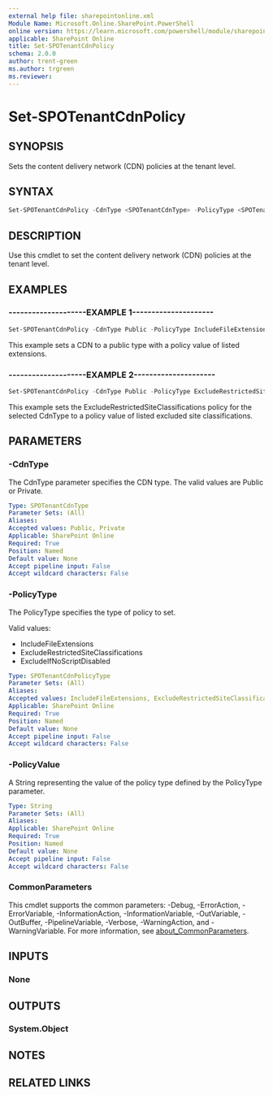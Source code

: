 ```yaml
---
external help file: sharepointonline.xml
Module Name: Microsoft.Online.SharePoint.PowerShell
online version: https://learn.microsoft.com/powershell/module/sharepoint-online/set-spotenantcdnpolicy
applicable: SharePoint Online
title: Set-SPOTenantCdnPolicy
schema: 2.0.0
author: trent-green
ms.author: trgreen
ms.reviewer:
---
```


# Set-SPOTenantCdnPolicy

## SYNOPSIS

Sets the content delivery network (CDN) policies at the tenant level.

## SYNTAX

```powershell
Set-SPOTenantCdnPolicy -CdnType <SPOTenantCdnType> -PolicyType <SPOTenantCdnPolicyType> -PolicyValue <String> [<CommonParameters>]
```

## DESCRIPTION

Use this cmdlet to set the content delivery network (CDN) policies at the tenant level.

## EXAMPLES

### --------------------EXAMPLE 1---------------------

```powershell
Set-SPOTenantCdnPolicy -CdnType Public -PolicyType IncludeFileExtensions -PolicyValue "CSS,EOT,GIF,ICO,JPEG,JPG,JS,MAP,PNG,SVG,TTF,WOFF,BMP"
```

This example sets a CDN to a public type with a policy value of listed extensions.

### --------------------EXAMPLE 2---------------------

```powershell
Set-SPOTenantCdnPolicy -CdnType Public -PolicyType ExcludeRestrictedSiteClassifications -PolicyValue "Confidential,Restricted"
```

This example sets the ExcludeRestrictedSiteClassifications policy for the selected CdnType to a policy value of listed excluded site classifications.

## PARAMETERS

### -CdnType

The CdnType parameter specifies the CDN type. The valid values are Public or Private.

```yaml
Type: SPOTenantCdnType
Parameter Sets: (All)
Aliases:
Accepted values: Public, Private
Applicable: SharePoint Online
Required: True
Position: Named
Default value: None
Accept pipeline input: False
Accept wildcard characters: False
```

### -PolicyType

The PolicyType specifies the type of policy to set.

Valid values:

- IncludeFileExtensions
- ExcludeRestrictedSiteClassifications
- ExcludeIfNoScriptDisabled

```yaml
Type: SPOTenantCdnPolicyType
Parameter Sets: (All)
Aliases:
Accepted values: IncludeFileExtensions, ExcludeRestrictedSiteClassifications, ExcludeIfNoScriptDisabled
Applicable: SharePoint Online
Required: True
Position: Named
Default value: None
Accept pipeline input: False
Accept wildcard characters: False
```

### -PolicyValue

A String representing the value of the policy type defined by the PolicyType parameter.

```yaml
Type: String
Parameter Sets: (All)
Aliases:
Applicable: SharePoint Online
Required: True
Position: Named
Default value: None
Accept pipeline input: False
Accept wildcard characters: False
```

### CommonParameters

This cmdlet supports the common parameters: -Debug, -ErrorAction, -ErrorVariable, -InformationAction, -InformationVariable, -OutVariable, -OutBuffer, -PipelineVariable, -Verbose, -WarningAction, and -WarningVariable. For more information, see [about_CommonParameters](https://go.microsoft.com/fwlink/?LinkID=113216).

## INPUTS

### None

## OUTPUTS

### System.Object

## NOTES

## RELATED LINKS
